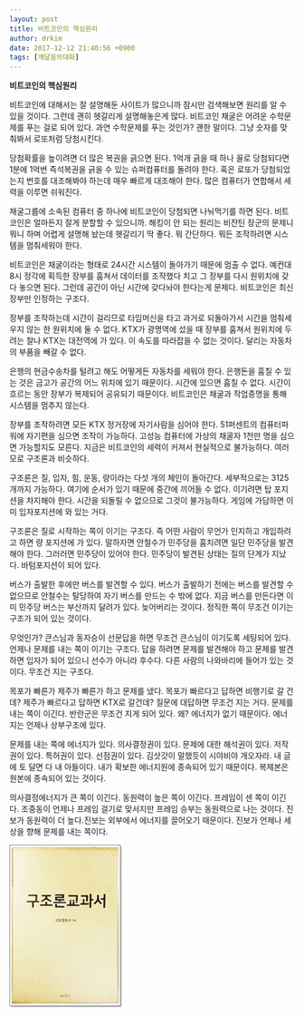 ```yaml
---
layout: post
title: 비트코인의 핵심원리
author: drkim
date: 2017-12-12 21:40:56 +0900
tags: [깨달음의대화]
---
```

**비트코인의 핵심원리**

  


비트코인에 대해서는 잘 설명해둔 사이트가 많으니까 잠시만 검색해보면 원리를 알 수 있을 것이다. 그런데 괜히 헷갈리게 설명해놓은게 많다. 비트코인 채굴은 어려운 수학문제를 푸는 걸로 되어 있다. 과연 수학문제를 푸는 것인가? 괜한 말이다. 그냥 숫자를 맞춰봐서 로또처럼 당첨시킨다. 

  


당첨확률을 높이려면 더 많은 복권을 긁으면 된다. 1억개 긁을 때 하나 꼴로 당첨되다면 1분에 1억번 즉석복권을 긁을 수 있는 슈퍼컴퓨터를 돌려야 한다. 혹은 로또가 당첨되었는지 번호를 대조해봐야 하는데 매우 빠르게 대조해야 한다. 많은 컴퓨터가 연합해서 세력을 이루면 쉬워진다. 

  


채굴그룹에 소속된 컴퓨터 중 하나에 비트코인이 당첨되면 나눠먹기를 하면 된다. 비트코인은 얼마든지 잘게 분할할 수 있으니까. 해킹이 안 되는 원리는 비잔틴 장군의 문제니 뭐니 하며 어렵게 설명해 놨는데 헷갈리기 딱 좋다. 뭐 간단하다. 뭐든 조작하려면 시스템을 멈춰세워야 한다. 

  


비트코인은 채굴이라는 형태로 24시간 시스템이 돌아가기 때문에 멈출 수 없다. 예컨대 8시 정각에 획득한 장부를 훔쳐서 데이터를 조작했다 치고 그 장부를 다시 원위치에 갖다 놓으면 된다. 그런데 공간이 아닌 시간에 갖다놔야 한다는게 문제다. 비트코인은 최신장부만 인정하는 구조다. 

  


장부를 조작하는데 시간이 걸리므로 타임머신을 타고 과거로 되돌아가서 시간을 멈춰세우지 않는 한 원위치에 둘 수 없다. KTX가 광명역에 섰을 때 장부를 훔쳐서 원위치에 두려는 찰나 KTX는 대전역에 가 있다. 이 속도를 따라잡을 수 없는 것이다. 달리는 자동차의 부품을 빼갈 수 없다. 

  


은행의 현금수송차를 털려고 해도 어떻게든 자동차를 세워야 한다. 은행돈을 훔칠 수 있는 것은 금고가 공간의 어느 위치에 있기 때문이다. 시간에 있으면 훔칠 수 없다. 시간이 흐르는 동안 장부가 복제되어 공유되기 때문이다. 비트코인은 채굴과 작업증명을 통해 시스템을 멈추지 않는다.

  


장부를 조작하려면 모든 KTX 정거장에 자기사람을 심어야 한다. 51퍼센트의 컴퓨터파워에 자기편을 심으면 조작이 가능하다. 고성능 컴퓨터에 가상의 채굴자 1천만 명을 심으면 가능할지도 모른다. 지금은 비트코인의 세력이 커져서 현실적으로 불가능하다. 여러모로 구조론과 비슷하다.

  


구조론은 질, 입자, 힘, 운동, 량이라는 다섯 개의 체인이 돌아간다. 세부적으로는 3125개까지 가능하다. 여기에 순서가 있기 때문에 중간에 끼어들 수 없다. 이기려면 탑 포지션을 차지해야 한다. 시간을 되돌릴 수 없으므로 그것이 불가능하다. 게임에 가담하면 이미 입자포지션에 와 있는 거다.

  


구조론은 질로 시작하는 쪽이 이기는 구조다. 즉 어떤 사람이 무언가 인지하고 개입하려고 하면 량 포지션에 가 있다. 말하자면 안철수가 민주당을 훔치려면 일단 민주당을 발견해야 한다. 그러러면 민주당이 있어야 한다. 민주당이 발견된 상태는 질의 단계가 지났다. 바텀포지션이 되어 있다.

  


버스가 출발한 후에만 버스를 발견할 수 있다. 버스가 출발하기 전에는 버스를 발견할 수 없으므로 안철수는 탈당하여 자기 버스를 만드는 수 밖에 없다. 지금 버스를 만든다면 이미 민주당 버스는 부산까지 달려가 있다. 늦어버리는 것이다. 정직한 쪽이 무조건 이기는 구조가 되어 있는 것이다. 

  


무엇인가? 큰스님과 동자승이 선문답을 하면 무조건 큰스님이 이기도록 세팅되어 있다. 언제나 문제를 내는 쪽이 이기는 구조다. 답을 하려면 문제를 발견해야 하고 문제를 발견하면 입자가 되어 있으니 선수가 아니라 후수다. 다른 사람의 나와바리에 들어가 있는 것이다. 무조건 지는 구조다.

  


목포가 빠른가 제주가 빠른가 하고 문제를 냈다. 목포가 빠르다고 답하면 비행기로 갈 건데? 제주가 빠르다고 답하면 KTX로 갈건데? 질문에 대답하면 무조건 지는 거다. 문제를 내는 쪽이 이긴다. 반란군은 무조건 지게 되어 있다. 왜? 에너지가 없기 때문이다. 에너지는 언제나 상부구조에 있다.

  


문제를 내는 쪽에 에너지가 있다. 의사결정권이 있다. 문제에 대한 해석권이 있다. 저작권이 있다. 특허권이 있다. 선점권이 있다. 김삿갓이 말했듯이 시야비야 개오자라. 내 글에 토 달면 다 내 아들이다. 내가 확보한 에너지원에 종속되어 있기 때문이다. 복제본은 원본에 종속되어 있는 것이다.

  


의사결정에너지가 큰 쪽이 이긴다. 동원력이 높은 쪽이 이긴다. 프레임이 센 쪽이 이긴다. 조중동이 언제나 프레임 걸기로 맞서지만 프레임 승부는 동원력으로 나는 것이다. 진보가 동원력이 더 높다.진보는 외부에서 에너지를 끌어오기 때문이다. 진보가 언제나 세상을 향해 문제를 내는 쪽이다.

  


![](/files/attach/images/198/671/916/0.jpg)